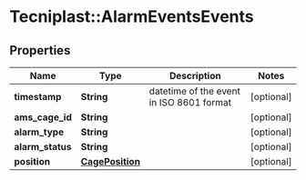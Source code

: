 # Tecniplast::AlarmEventsEvents

## Properties
Name | Type | Description | Notes
------------ | ------------- | ------------- | -------------
**timestamp** | **String** | datetime of the event in ISO 8601 format | [optional] 
**ams_cage_id** | **String** |  | [optional] 
**alarm_type** | **String** |  | [optional] 
**alarm_status** | **String** |  | [optional] 
**position** | [**CagePosition**](CagePosition.md) |  | [optional] 


